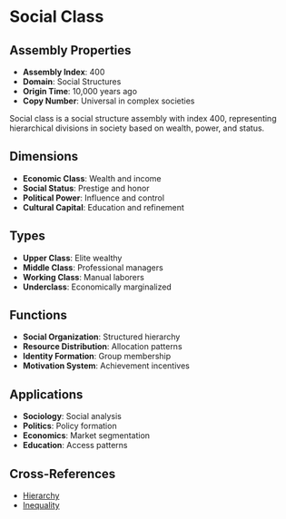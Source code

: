 # Social Class

## Assembly Properties
- **Assembly Index**: 400
- **Domain**: Social Structures
- **Origin Time**: 10,000 years ago
- **Copy Number**: Universal in complex societies

Social class is a social structure assembly with index 400, representing hierarchical divisions in society based on wealth, power, and status.

## Dimensions
- **Economic Class**: Wealth and income
- **Social Status**: Prestige and honor
- **Political Power**: Influence and control
- **Cultural Capital**: Education and refinement

## Types
- **Upper Class**: Elite wealthy
- **Middle Class**: Professional managers
- **Working Class**: Manual laborers
- **Underclass**: Economically marginalized

## Functions
- **Social Organization**: Structured hierarchy
- **Resource Distribution**: Allocation patterns
- **Identity Formation**: Group membership
- **Motivation System**: Achievement incentives

## Applications
- **Sociology**: Social analysis
- **Politics**: Policy formation
- **Economics**: Market segmentation
- **Education**: Access patterns

## Cross-References
- [Hierarchy](/domains/cognitive/social_structures/hierarchy.md)
- [Inequality](/domains/cognitive/social_structures/social_inequality.md)